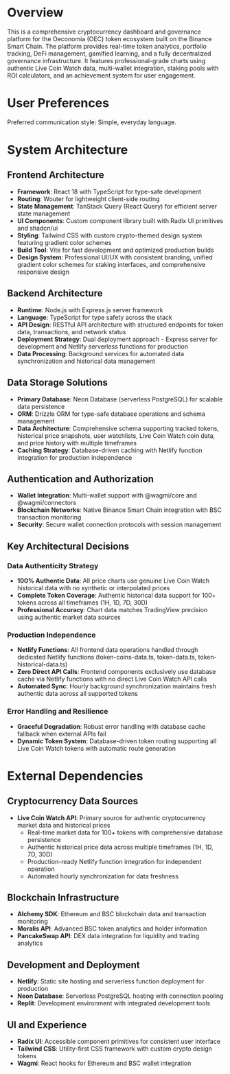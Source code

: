 # Overview

This is a comprehensive cryptocurrency dashboard and governance platform for the Oeconomia (OEC) token ecosystem built on the Binance Smart Chain. The platform provides real-time token analytics, portfolio tracking, DeFi management, gamified learning, and a fully decentralized governance infrastructure. It features professional-grade charts using authentic Live Coin Watch data, multi-wallet integration, staking pools with ROI calculators, and an achievement system for user engagement.

# User Preferences

Preferred communication style: Simple, everyday language.

# System Architecture

## Frontend Architecture
- **Framework**: React 18 with TypeScript for type-safe development
- **Routing**: Wouter for lightweight client-side routing
- **State Management**: TanStack Query (React Query) for efficient server state management
- **UI Components**: Custom component library built with Radix UI primitives and shadcn/ui
- **Styling**: Tailwind CSS with custom crypto-themed design system featuring gradient color schemes
- **Build Tool**: Vite for fast development and optimized production builds
- **Design System**: Professional UI/UX with consistent branding, unified gradient color schemes for staking interfaces, and comprehensive responsive design

## Backend Architecture
- **Runtime**: Node.js with Express.js server framework
- **Language**: TypeScript for type safety across the stack
- **API Design**: RESTful API architecture with structured endpoints for token data, transactions, and network status
- **Deployment Strategy**: Dual deployment approach - Express server for development and Netlify serverless functions for production
- **Data Processing**: Background services for automated data synchronization and historical data management

## Data Storage Solutions
- **Primary Database**: Neon Database (serverless PostgreSQL) for scalable data persistence
- **ORM**: Drizzle ORM for type-safe database operations and schema management
- **Data Architecture**: Comprehensive schema supporting tracked tokens, historical price snapshots, user watchlists, Live Coin Watch coin data, and price history with multiple timeframes
- **Caching Strategy**: Database-driven caching with Netlify function integration for production independence

## Authentication and Authorization
- **Wallet Integration**: Multi-wallet support with @wagmi/core and @wagmi/connectors
- **Blockchain Networks**: Native Binance Smart Chain integration with BSC transaction monitoring
- **Security**: Secure wallet connection protocols with session management

## Key Architectural Decisions

### Data Authenticity Strategy
- **100% Authentic Data**: All price charts use genuine Live Coin Watch historical data with no synthetic or interpolated prices
- **Complete Token Coverage**: Authentic historical data support for 100+ tokens across all timeframes (1H, 1D, 7D, 30D)
- **Professional Accuracy**: Chart data matches TradingView precision using authentic market data sources

### Production Independence
- **Netlify Functions**: All frontend data operations handled through dedicated Netlify functions (token-coins-data.ts, token-data.ts, token-historical-data.ts)
- **Zero Direct API Calls**: Frontend components exclusively use database cache via Netlify functions with no direct Live Coin Watch API calls
- **Automated Sync**: Hourly background synchronization maintains fresh authentic data across all supported tokens

### Error Handling and Resilience
- **Graceful Degradation**: Robust error handling with database cache fallback when external APIs fail
- **Dynamic Token System**: Database-driven token routing supporting all Live Coin Watch tokens with automatic route generation

# External Dependencies

## Cryptocurrency Data Sources
- **Live Coin Watch API**: Primary source for authentic cryptocurrency market data and historical prices
  - Real-time market data for 100+ tokens with comprehensive database persistence
  - Authentic historical price data across multiple timeframes (1H, 1D, 7D, 30D)
  - Production-ready Netlify function integration for independent operation
  - Automated hourly synchronization for data freshness

## Blockchain Infrastructure
- **Alchemy SDK**: Ethereum and BSC blockchain data and transaction monitoring
- **Moralis API**: Advanced BSC token analytics and holder information
- **PancakeSwap API**: DEX data integration for liquidity and trading analytics

## Development and Deployment
- **Netlify**: Static site hosting and serverless function deployment for production
- **Neon Database**: Serverless PostgreSQL hosting with connection pooling
- **Replit**: Development environment with integrated development tools

## UI and Experience
- **Radix UI**: Accessible component primitives for consistent user interface
- **Tailwind CSS**: Utility-first CSS framework with custom crypto design tokens
- **Wagmi**: React hooks for Ethereum and BSC wallet integration